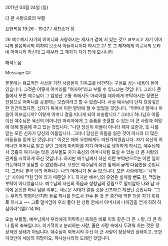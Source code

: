 2011년 04월 24일 (일)

더 큰 사랑으로의 부활



요한복음 19:26 - 19:27 / 새찬송가  장


26 예수께서 자기의 어머니와 사랑하시는 제자가 곁에 서 있는 것으 ㄹ보시고 자기 어머니께 말씀하시되 여자여 보소서 아들이니이다 하시고 27 또 그 제자에게 이르시되 보라 네 어머니라 하신대 그 때부터 그 제자가 자기 집에 모시니라

해석도움





Message QT

분문에는 유교적인 사상을 가진 사람들이 기독교를 비판하는 구실로 삼는 내용이 들어 있습니다. 그것은 어떻게 어머리를 "여자여"라고 부를 수 있느냐는 것입니다. 그러나 큰 틀에서 보면 예수님이 그 엄청난 고통 속에서도 마리아를 제자에게 부탁하시는 장면은 진정으로 어머니를 공경하는 모습이라고 할 수 있습니다. 사실 예수님이 단지 효성깊은 한 인간이었다면, 십자가 위에서 이런 말밖에 할 수 없었을 것입니다. "어머니! 얼마나 마음이 아프십니까? 이렇게 어머니 곁을 떠나게 되어 죄송합니다." 그러나 하나님으 아들이신 예수님은 육신의 어머니인 마리아에게 그 슬픔을 초월할 수 있는 더 큰 사랑과 희망에 대해 말씀해 주고 있는 것입니다. "나만 당신이 아들이 아니라 제자 요한과, 또 나를 믿는 모든 신자가 당신의 아들입니다. 그러니 당신은 아들을 잃은 것이 아니라 더 많은 아들들을 얻게 된 것입니다." 이것은 제자 요한에게도 마찬가지였습니다. 자기 육신의 어머니만 어머니로 알고 살던 그에게 마리아를 자기 어머니로 생각하게 하시고, 예수님께서 긍휼히 여기시는 많은 과부들도 자기 육신의 어머니처럼 모실 수 있는 더 큰 사랑의 관계를 시작하게 하신 것입니다.
하지만 예수님께서 하신 이런 부탁만으로는 이런 일이 가능하다고 장담할 수 없었습니다. 요한은 예수님의 유언 앞에서 굳게 다짐했을 것입니다. 그러나 결국 남의 어머니는 나의 어머니가 될 수 없습니다. 모든 사람에게는 '나와 남' 사이에 막힌 담이 있기 때문입니다. 하지만 예수님의 유언은 실패할 뻔도 한, 맥없는 부탁이 아니었습니다. 예수님의 자신의 죽음과 성령님의 강림으로 말미암아 나와 남 사이에 온전한 하나 됨을 이루는 새로운 시대가 열릴 것을 선포하고 계셨던 것입니다.
"그는 우리의 화평이신지라 둘로 하나를 만드사 원수 된 것 곧 중간에 막힌 담을 자기 육체로 허시고 --- 그로 말미암아 우리 둘이 한 성령 안에서 아버지께 나아감을 얻게 하려 하심이라"(엡2:14,18).

오늘 부활절, 예수님께서 우리에게 허락하신 축복은 바로 이와 같은 더 큰 ㅅ랑, 더 큰 하나 됨의 축복입니다. 이기적이고 분리하는 사랑, 좁은 사랑 속에서 두려워 하는 것은 정상적인 상태가 아닙니다. 예수님이 회복시켜 주신 더 큰 사랑이 정상적인 상태이고, 또한 이것만이 세상의 희망이요, 하나님나라의 도래인 것입니다.